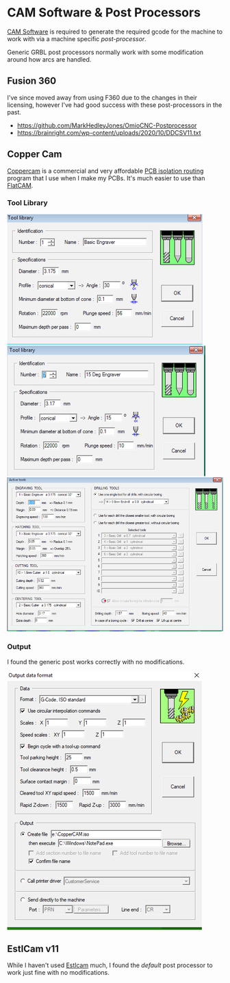 # CAM Software & Post Processors

[CAM Software](https://en.wikipedia.org/wiki/Computer-aided_manufacturing) is required to generate the required gcode for the machine to work with via a machine specific *post-processor*.

Generic GRBL post processors normally work with some modification around how arcs are handled.

## Fusion 360

I've since moved away from using F360 due to the changes in their licensing, however I've had good success with these post-processors in the past.

- <https://github.com/MarkHedleyJones/OmioCNC-Postprocessor>
- <https://brainright.com/wp-content/uploads/2020/10/DDCSV11.txt>

## Copper Cam
[Coppercam](https://www.galaad.net/coppercam-eng.html) is a commercial and very affordable [PCB isolation routing](/pcb) program that I use when I make my PCBs.  It's much easier to use than [FlatCAM](http://flatcam.org/).
### Tool Library

![Placeholder](images/2017-09-01_14-34-35.png)
![Placeholder](images/2017-09-01_15-03-51.png)
![Placeholder](images/2017-09-01_15-05-35.png)

### Output

I found the generic post works correctly with no modifications.

![Placeholder](images/coppercam.png)

## EstlCam v11

While I haven't used [Estlcam](https://www.estlcam.de/) much, I found the *default* post processor to work just fine with no modifications.
